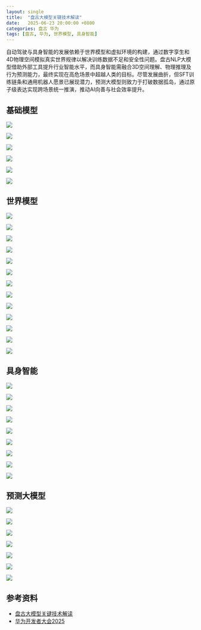 ```yaml
---
layout: single
title:  "盘古大模型关键技术解读"
date:   2025-06-23 20:00:00 +0800
categories: 盘古 华为
tags: [盘古, 华为, 世界模型, 具身智能]
---
```


自动驾驶与具身智能的发展依赖于世界模型和虚拟环境的构建，通过数字孪生和4D物理空间模拟真实世界规律以解决训练数据不足和安全性问题。盘古NLP大模型借助外部工具提升行业智能水平，而具身智能需融合3D空间理解、物理推理及行为预测能力，最终实现在高危场景中超越人类的目标。尽管发展曲折，但SFT训练链条和通用机器人愿景已展现潜力，预测大模型则致力于打破数据孤岛，通过原子级表达实现跨场景统一推演，推动AI向善与社会效率提升。

<!--more-->

## 基础模型

![](/images/2025/HDC/Pangu/01.jpg)

![](/images/2025/HDC/Pangu/02.jpg)

![](/images/2025/HDC/Pangu/03.jpg)

![](/images/2025/HDC/Pangu/04.jpg)

![](/images/2025/HDC/Pangu/05.jpg)

![](/images/2025/HDC/Pangu/06.jpg)


## 世界模型

![](/images/2025/HDC/Pangu/07.jpg)

![](/images/2025/HDC/Pangu/08.jpg)

![](/images/2025/HDC/Pangu/09.jpg)

![](/images/2025/HDC/Pangu/10.jpg)

![](/images/2025/HDC/Pangu/11.jpg)

![](/images/2025/HDC/Pangu/12.jpg)

![](/images/2025/HDC/Pangu/13.jpg)

![](/images/2025/HDC/Pangu/14.jpg)

![](/images/2025/HDC/Pangu/15.jpg)

![](/images/2025/HDC/Pangu/16.jpg)

![](/images/2025/HDC/Pangu/17.jpg)

![](/images/2025/HDC/Pangu/18.jpg)

![](/images/2025/HDC/Pangu/19.jpg)


## 具身智能

![](/images/2025/HDC/Pangu/20.jpg)

![](/images/2025/HDC/Pangu/21.jpg)

![](/images/2025/HDC/Pangu/22.jpg)

![](/images/2025/HDC/Pangu/23.jpg)

![](/images/2025/HDC/Pangu/24.jpg)

![](/images/2025/HDC/Pangu/25.jpg)

![](/images/2025/HDC/Pangu/26.jpg)

![](/images/2025/HDC/Pangu/27.jpg)

![](/images/2025/HDC/Pangu/28.jpg)


## 预测大模型

![](/images/2025/HDC/Pangu/29.jpg)

![](/images/2025/HDC/Pangu/30.jpg)

![](/images/2025/HDC/Pangu/31.jpg)

![](/images/2025/HDC/Pangu/32.jpg)

![](/images/2025/HDC/Pangu/33.jpg)

![](/images/2025/HDC/Pangu/34.jpg)

![](/images/2025/HDC/Pangu/35.jpg)


## 参考资料
- [盘古大模型关键技术解读](https://live.huawei.com/hdc2025/meeting/cn/15619.html)
- [华为开发者大会2025](https://developer.huawei.com/home/hdc/hdc2025.html)
